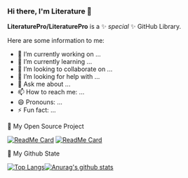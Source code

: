 ### Hi there, I'm Literature 👋


**LiteraturePro/LiteraturePro** is a ✨ _special_ ✨ GitHub Library.

Here are some information to me:

- 🔭 I’m currently working on ...
- 🌱 I’m currently learning ...
- 👯 I’m looking to collaborate on ...
- 🤔 I’m looking for help with ...
- 💬 Ask me about ...
- 📫 How to reach me: ...
- 😄 Pronouns: ...
- ⚡ Fun fact: ...


🎉 My Open Source Project

[![ReadMe Card](https://github-readme-stats.vercel.app/api/pin/?username=LiteraturePro&repo=Serverless-Python&show_owner=true&title_color=F8854D&icon_color=F8854D)](https://github.com/anuraghazra/github-readme-stats)
[![ReadMe Card](https://github-readme-stats.vercel.app/api/pin/?username=LiteraturePro&repo=Serverless-Nodejs&show_owner=true&title_color=46BAEB&icon_color=46BAEB)](https://github.com/anuraghazra/github-readme-stats)


🌈 My Github State

[![Top Langs](https://github-readme-stats.vercel.app/api/top-langs/?username=LiteraturePro&layout=compact)](https://github.com/LiteraturePro/)[![Anurag's github stats](https://github-readme-stats.vercel.app/api?username=LiteraturePro)](https://github.com/anuraghazra/github-readme-stats)
